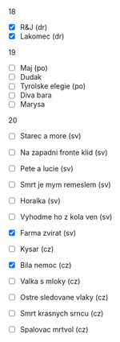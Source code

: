 18
- [x] R&J (dr)
- [x] Lakomec (dr)

19
- [ ] Maj (po)
- [ ] Dudak
- [ ] Tyrolske elegie (po)
- [ ] Diva bara
- [ ] Marysa

20
- [ ] Starec a more (sv)
- [ ] Na zapadni fronte klid (sv)
- [ ] Pete a lucie (sv)
- [ ] Smrt je mym remeslem (sv)
- [ ] Horalka (sv)
- [ ] Vyhodme ho z kola ven (sv)
- [x] Farma zvirat (sv)

- [ ] Kysar (cz)
- [x] Bila nemoc (cz)
- [ ] Valka s mloky (cz)
- [ ] Ostre sledovane vlaky (cz)
- [ ] Smrt krasnych srncu (cz)
- [ ] Spalovac mrtvol (cz)